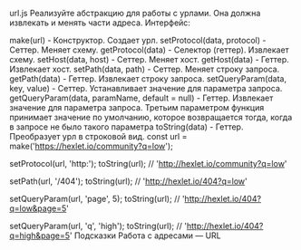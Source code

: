 url.js
Реализуйте абстракцию для работы с урлами. Она должна извлекать и менять части адреса. Интерфейс:

make(url) - Конструктор. Создает урл.
setProtocol(data, protocol) - Сеттер. Меняет схему.
getProtocol(data) - Селектор (геттер). Извлекает схему.
setHost(data, host) - Сеттер. Меняет хост.
getHost(data) - Геттер. Извлекает хост.
setPath(data, path) - Сеттер. Меняет строку запроса.
getPath(data) - Геттер. Извлекает строку запроса.
setQueryParam(data, key, value) - Сеттер. Устанавливает значение для параметра запроса.
getQueryParam(data, paramName, default = null) - Геттер. Извлекает значение для параметра запроса. Третьим параметром функция принимает значение по умолчанию, которое возвращается тогда, когда в запросе не было такого параметра
toString(data) - Геттер. Преобразует урл в строковой вид.
const url = make('https://hexlet.io/community?q=low');

setProtocol(url, 'http:');
toString(url); // 'http://hexlet.io/community?q=low'

setPath(url, '/404');
toString(url); // 'http://hexlet.io/404?q=low'

setQueryParam(url, 'page', 5);
toString(url); // 'http://hexlet.io/404?q=low&page=5'

setQueryParam(url, 'q', 'high');
toString(url); // 'http://hexlet.io/404?q=high&page=5'
Подсказки
Работа с адресами — URL